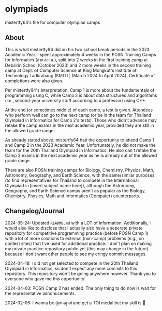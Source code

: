 # olympiads
mistertfy64's file for computer olympiad camps

## About

This is what mistertfy64 did on his two school break periods in the 2023 Academic Year. I spent approximately 4 weeks in the POSN Training Camps for Informatics (ค่าย สอวน.), split into 2 weeks in the first training camp at Debsirin School (October 2023) and 2 more weeks in the second training camp at Dept. of Computer Science at King Mongkut's Institute of Technology Ladkrabang (KMITL) (March 2024 to April 2024). Certificate of completions were also given. 

Per mistertfy64's interpretation, Camp 1 is more about the fundamentals of programming using C, while Camp 2 is about data structures and algorithms (i.e., second-year university stuff according to a professor) using C++.

At the end (or sometimes middle) of each camp, a test is given. Attendees who perform well can go to the next camp (or be in the team for Thailand Olympiad in Informatics for Camp 2's tests). Those who didn't advance may retake the camp exams in the next academic year, provided they are still in the allowed grade range.

As already stated above, mistertfy64 had the opportunity to attend Camp 1 and Camp 2 in the 2023 Academic Year. Unfortunately, he did not make the team for the 20th Thailand Olympiad in Informatics. He also can't retake the Camp 2 exams in the next academic year as he is already out of the allowed grade range.

There are also POSN training camps for Biology, Chemistry, Physics, Math, Astronomy, Geography, and Earth Science, with the same/similar purposes (to find representatives for Thailand to compete in the International Olympiad in \[insert subject name here\]), although the Astronomy, Geography, and Earth Science camps aren't as popular as the Biology, Chemistry, Physics, Math and Informatics (Computer) counterparts.

## Changelog/Journal

2024-05-24: Updated `README.md` with a LOT of information. Additionally, I would also like to disclose that I actually also have a seperate private repository for competitive programming practice (before POSN Camp 1) with a lot of more solutions to external (non-camp) problems (e.g., on contest sites) that I've used for additional practice. I don't plan on making my private practice repository public yet (this may change in the future) because I don't want other people to see my cringy commit messages. 

2024-04-18: I did not get selected to compete in the 20th Thailand Olympiad in Informatics, so don't expect any more commits to this repository. This repository won't be going anywhere however. Thank you to everyone who gave me this opportunity!

2024-04-03: POSN Camp 2 has ended. The only thing to do now is wait for the representative annonucements.

2024-02-06: I wanna be ผู้แทนศูนย์ and get a TOI medal but my skill is :poop:



